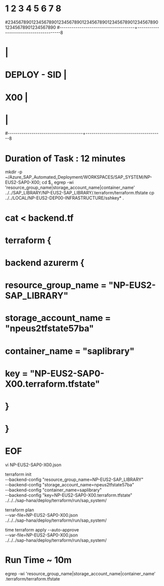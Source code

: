 #        1         2         3         4         5         6         7         8
#2345678901234567890123456789012345678901234567890123456789012345678901234567890
#--------------------------------------+---------------------------------------8
#                                                                              |
#                                 DEPLOY - SID                                 |
#                                      X00                                     |
#                                                                              |
#--------------------------------------+---------------------------------------8

# Duration of Task      : 12 minutes

mkdir -p ~/Azure_SAP_Automated_Deployment/WORKSPACES/SAP_SYSTEM/NP-EUS2-SAP0-X00; cd $_
egrep -wi 'resource_group_name|storage_account_name|container_name' ../../SAP_LIBRARY/NP-EUS2-SAP_LIBRARY/.terraform/terraform.tfstate
cp ../../LOCAL/NP-EUS2-DEP00-INFRASTRUCTURE/sshkey* .
# cat <<EOF > backend.tf
# terraform {
#   backend azurerm {
#     resource_group_name   = "NP-EUS2-SAP_LIBRARY"
#     storage_account_name  = "npeus2tfstate57ba"
#     container_name        = "saplibrary"
#     key                   = "NP-EUS2-SAP0-X00.terraform.tfstate"
#   }
# }
# EOF

vi NP-EUS2-SAP0-X00.json

terraform init                                                                        \
                --backend-config "resource_group_name=NP-EUS2-SAP_LIBRARY"            \
                --backend-config "storage_account_name=npeus2tfstate57ba"             \
                --backend-config "container_name=saplibrary"                          \
                --backend-config "key=NP-EUS2-SAP0-X00.terraform.tfstate"             \
                ../../../sap-hana/deploy/terraform/run/sap_system/

terraform plan                                                                        \
                --var-file=NP-EUS2-SAP0-X00.json                                      \
                ../../../sap-hana/deploy/terraform/run/sap_system/

time terraform apply --auto-approve                                                        \
                     --var-file=NP-EUS2-SAP0-X00.json                                      \
                     ../../../sap-hana/deploy/terraform/run/sap_system/

# Run Time ~ 10m

egrep -wi 'resource_group_name|storage_account_name|container_name' .terraform/terraform.tfstate




